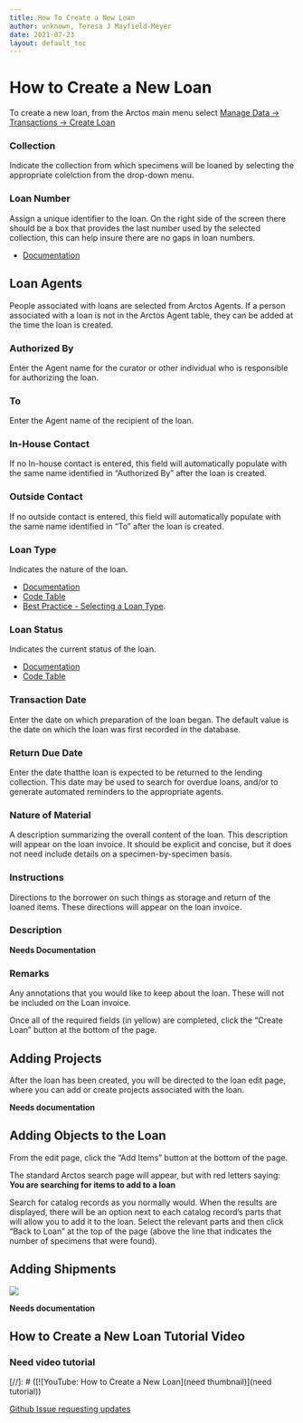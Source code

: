 ```yaml
---
title: How To Create a New Loan
author: unknown, Teresa J Mayfield-Meyer
date: 2021-07-23
layout: default_toc
---
```

# How to Create a New Loan

To create a new loan, from the Arctos main menu select [Manage Data -> Transactions -> Create Loan](https://arctos.database.museum/Loan.cfm?Action=newLoan)

### Collection
Indicate the collection from which specimens will be loaned by selecting the appropriate colelction from the drop-down menu.

### Loan Number
Assign a unique identifier to the loan. On the right side of the screen there should be a box that provides the last number used by the selected collection, this can help insure there are no gaps in loan numbers. 
* [Documentation](https://handbook.arctosdb.org/documentation/loans.html#loan-number)

## Loan Agents
People associated with loans are selected from Arctos Agents. If a person associated with a loan is not in the Arctos Agent table, they can be added at the time the loan is created.

### Authorized By
Enter the Agent name for the curator or other individual who is responsible for authorizing the loan.

### To
Enter the Agent name of the recipient of the loan.  

### In-House Contact
If no In-house contact is entered, this field will automatically populate with the same name identified in “Authorized By” after the loan is created. 

### Outside Contact
If no outside contact is entered, this field will automatically populate with the same name identified in “To” after the loan is created.

### Loan Type
Indicates the nature of the loan.
* [Documentation](https://handbook.arctosdb.org/documentation/loans.html#type)
* [Code Table](https://arctos.database.museum/info/ctDocumentation.cfm?table=ctloan_type)
* [Best Practice - Selecting a Loan Type](https://github.com/ArctosDB/documentation-wiki/blob/gh-pages/_best_practices/Loan_Type.markdown).

### Loan Status
Indicates the current status of the loan.  
* [Documentation](https://handbook.arctosdb.org/documentation/loans.html#status)
* [Code Table](https://arctos.database.museum/info/ctDocumentation.cfm?table=ctloan_status)

### Transaction Date
Enter the date on which preparation of the loan began. The default value is the date on which the loan was first recorded in the database.

### Return Due Date
Enter the date thatthe loan is expected to be returned to the lending collection. This date may be used to search for overdue loans, and/or to generate automated reminders to the appropriate agents.

### Nature of Material
A description summarizing the overall content of the loan. This description will appear on the loan invoice. It should be explicit and concise, but it does not need include details on a specimen-by-specimen basis.

### Instructions
Directions to the borrower on such things as storage and return of the loaned items. These directions will appear on the loan invoice.

### Description
**Needs Documentation**

### Remarks
Any annotations that you would like to keep about the loan. These will not be included on the Loan invoice. 

Once all of the required fields (in yellow) are completed, click the “Create Loan” button at the bottom of the page.

## Adding Projects
After the loan has been created, you will be directed to the loan edit page, where you can add or create projects associated with the loan.

**Needs documentation**

## Adding Objects to the Loan
From the edit page, click the “Add Items” button at the bottom of the page.

The standard Arctos search page will appear, but with red letters saying:  **You are searching for items to add to a loan**

Search for catalog records as you normally would. When the results are displayed, there will be an option next to each catalog record’s parts that will allow you to add it to the loan. Select the relevant parts and then click “Back to Loan” at the top of the page (above the line that indicates the number of specimens that were found).

## Adding Shipments

![](https://raw.githubusercontent.com/ArctosDB/documentation-wiki/gh-pages/tutorial_images/Bear%20Work%20in%20Progress.JPG)

**Needs documentation**

## How to Create a New Loan Tutorial Video

### Need video tutorial
[//]: # ([![YouTube: How to Create a New Loan](need thumbnail)](need tutorial))

[Github Issue requesting updates](https://github.com/ArctosDB/documentation-wiki/issues/217)
